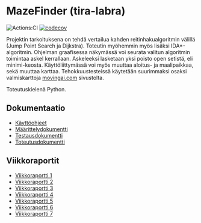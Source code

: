 # MazeFinder (tira-labra)

![Actions:CI](https://github.com/rtammisalo/tira-labra/workflows/CI/badge.svg) [![codecov](https://codecov.io/gh/rtammisalo/tira-labra/branch/main/graph/badge.svg?token=T9UVAQ8WRV)](https://codecov.io/gh/rtammisalo/tira-labra)

Projektin tarkoituksena on tehdä vertailua kahden reitinhakualgoritmin välillä (Jump Point Search ja Dijkstra). Toteutin myöhemmin myös lisäksi IDA*-algoritmin. Ohjelman graafisessa näkymässä voi seurata valitun algoritmin toimintaa askel kerrallaan. Askeleeksi lasketaan yksi poisto open setistä, eli minimi-keosta. Käyttöliittymässä voi myös muuttaa aloitus- ja maalipaikkaa, sekä muuttaa karttaa. Tehokkuustesteissä käytetään suurimmaksi osaksi valmiskarttoja [movingai.com](https://www.movingai.com/benchmarks/grids.html) sivustolta.

Toteutuskielenä Python.

## Dokumentaatio

- [Käyttöohjeet](/dokumentaatio/kayttoohjeet.md)
- [Määrittelydokumentti](/dokumentaatio/maarittelydokumentti.md)
- [Testausdokumentti](/dokumentaatio/testausdokumentti.md)
- [Toteutusdokumentti](/dokumentaatio/toteutusdokumentti.md)

## Viikkoraportit

- [Viikkoraportti 1](/dokumentaatio/viikkoraportti1.md)
- [Viikkoraportti 2](/dokumentaatio/viikkoraportti2.md)
- [Viikkoraportti 3](/dokumentaatio/viikkoraportti3.md)
- [Viikkoraportti 4](/dokumentaatio/viikkoraportti4.md)
- [Viikkoraportti 5](/dokumentaatio/viikkoraportti5.md)
- [Viikkoraportti 6](/dokumentaatio/viikkoraportti6.md)
- [Viikkoraportti 7](/dokumentaatio/viikkoraportti7.md)
